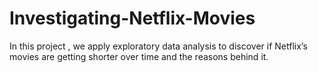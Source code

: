 # Investigating-Netflix-Movies

In this project , we apply exploratory data analysis to discover if Netflix’s movies are getting shorter over time and the reasons behind it. 
